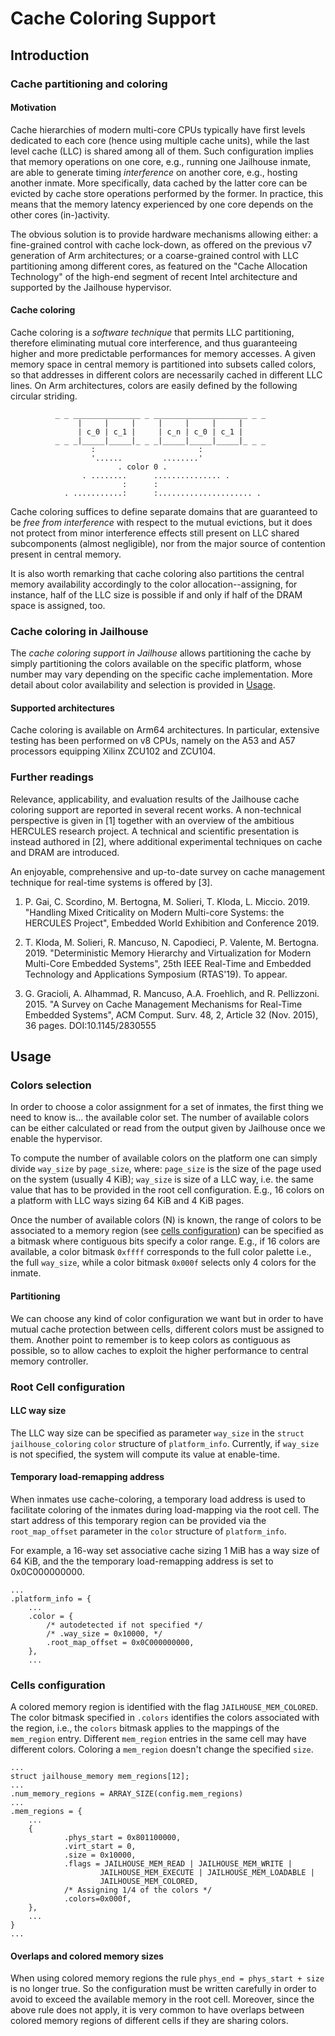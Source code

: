 Cache Coloring Support
======================

Introduction
------------

### Cache partitioning and coloring

#### Motivation

Cache hierarchies of modern multi-core CPUs typically have first levels dedicated
to each core (hence using multiple cache units), while the last level cache
(LLC) is shared among all of them. Such configuration implies that memory
operations on one core, e.g., running one Jailhouse inmate, are able to generate
timing *interference* on another core, e.g., hosting another inmate. More
specifically, data cached by the latter core can be evicted by cache store
operations performed by the former. In practice, this means that the memory
latency experienced by one core depends on the other cores (in-)activity.

The obvious solution is to provide hardware mechanisms allowing either: a
fine-grained control with cache lock-down, as offered on the previous v7
generation of Arm architectures; or a coarse-grained control with LLC
partitioning among different cores, as featured on the "Cache Allocation
Technology" of the high-end segment of recent Intel architecture and supported
by the Jailhouse hypervisor.

#### Cache coloring

Cache coloring is a *software technique* that permits LLC partitioning,
therefore eliminating mutual core interference, and thus guaranteeing higher and
more predictable performances for memory accesses. A given memory space in
central memory is partitioned into subsets called colors, so that addresses in
different colors are necessarily cached in different LLC lines. On Arm
architectures, colors are easily defined by the following circular striding.

```
          _ _ _______________ _ _____________________ _ _
               |     |     |     |     |     |     |
               | c_0 | c_1 |     | c_n | c_0 | c_1 |
          _ _ _|_____|_____|_ _ _|_____|_____|_____|_ _ _
                  :                       :
                  '......         ........'
                        . color 0 .
                . ........      ............... .
                         :      :
            . ...........:      :..................... .
```

Cache coloring suffices to define separate domains that are guaranteed to be
*free from interference* with respect to the mutual evictions, but it does not
protect from minor interference effects still present on LLC shared
subcomponents (almost negligible), nor from the major source of contention
present in central memory.

It is also worth remarking that cache coloring also partitions the central
memory availability accordingly to the color allocation--assigning, for
instance, half of the LLC size is possible if and only if half of the DRAM space
is assigned, too.


### Cache coloring in Jailhouse

The *cache coloring support in Jailhouse* allows partitioning the cache by
simply partitioning the colors available on the specific platform, whose number
may vary depending on the specific cache implementation. More detail about color
availability and selection is provided in [Usage](#usage).

#### Supported architectures

Cache coloring is available on Arm64 architectures. In particular, extensive
testing has been performed on v8 CPUs, namely on the A53 and A57 processors
equipping Xilinx ZCU102 and ZCU104.

### Further readings

Relevance, applicability, and evaluation results of the Jailhouse cache coloring
support are reported in several recent works. A non-technical perspective is
given in [1] together with an overview of the ambitious HERCULES research
project. A technical and scientific presentation is instead authored in [2],
where additional experimental techniques on cache and DRAM are introduced.

An enjoyable, comprehensive and up-to-date survey on cache management technique
for real-time systems is offered by [3].

1. P. Gai, C. Scordino, M. Bertogna, M. Solieri, T. Kloda, L. Miccio. 2019.
   "Handling Mixed Criticality on Modern Multi-core Systems: the HERCULES
   Project", Embedded World Exhibition and Conference 2019.

2. T. Kloda, M. Solieri, R. Mancuso, N. Capodieci, P. Valente, M. Bertogna.
   2019.
   "Deterministic Memory Hierarchy and Virtualization for Modern Multi-Core
   Embedded Systems", 25th IEEE Real-Time and Embedded Technology and
   Applications Symposium (RTAS'19). To appear.

3. G. Gracioli, A. Alhammad, R. Mancuso, A.A. Froehlich, and R. Pellizzoni. 2015.
   "A Survey on Cache Management Mechanisms for Real-Time Embedded Systems", ACM
   Comput. Surv. 48, 2, Article 32 (Nov. 2015), 36 pages. DOI:10.1145/2830555




Usage
-----

### Colors selection

In order to choose a color assignment for a set of inmates, the first thing we
need to know is... the available color set. The number of available colors can
be either calculated or read from the output given by Jailhouse once
we enable the hypervisor.

To compute the number of available colors on the platform one can simply
divide
`way_size` by `page_size`, where: `page_size` is the size of the page used
on the system (usually 4 KiB); `way_size` is size of a LLC way, i.e. the same
value that has to be provided in the root cell configuration.
E.g., 16 colors on a platform with LLC ways sizing 64 KiB and 4 KiB pages.

Once the number of available colors (N) is known, the range of colors to be
associated to a memory region (see [cells configuration](#cells-configuration))
can be specified as a bitmask where contiguous bits specify a color range.
E.g., if 16 colors are available, a color bitmask `0xffff` corresponds to the
full color palette i.e., the full `way_size`, while a color bitmask `0x000f`
selects only 4 colors for the inmate.

#### Partitioning

We can choose any kind of color configuration we want but in order to have
mutual cache protection between cells, different colors must be assigned to them.
Another point to remember is to keep colors as contiguous as possible, so to
allow caches to exploit the higher performance to central memory controller.

### Root Cell configuration

#### LLC way size

The LLC way size can be specified as parameter `way_size` in the
`struct jailhouse_coloring` `color` structure of `platform_info`.
Currently, if `way_size` is not specified, the system will compute its value at
enable-time.

#### Temporary load-remapping address

When inmates use cache-coloring, a temporary load address is used to facilitate
coloring of the inmates during load-mapping via the root cell. The start address
of this temporary region can be provided via the `root_map_offset` parameter
in the `color` structure of `platform_info`.

For example, a 16-way set associative cache sizing 1 MiB has a way size of
64 KiB, and the the temporary load-remapping address is set to 0x0C000000000.
```
...
.platform_info = {
    ...
    .color = {
        /* autodetected if not specified */
        /* .way_size = 0x10000, */
        .root_map_offset = 0x0C000000000,
    },
    ...
```

### Cells configuration

A colored memory region is identified with the flag `JAILHOUSE_MEM_COLORED`.
The color bitmask specified in `.colors` identifies the colors associated with
the region, i.e., the `colors` bitmask applies to the mappings of the
`mem_region` entry. Different `mem_region` entries in the same cell may have
different colors. Coloring a `mem_region` doesn't change the specified `size`.
```
...
struct jailhouse_memory mem_regions[12];
...
.num_memory_regions = ARRAY_SIZE(config.mem_regions)
...
.mem_regions = {
    ...
    {
            .phys_start = 0x801100000,
            .virt_start = 0,
            .size = 0x10000,
            .flags = JAILHOUSE_MEM_READ | JAILHOUSE_MEM_WRITE |
                    JAILHOUSE_MEM_EXECUTE | JAILHOUSE_MEM_LOADABLE |
                    JAILHOUSE_MEM_COLORED,
            /* Assigning 1/4 of the colors */
            .colors=0x000f,
    },
    ...
}
...
```
#### Overlaps and colored memory sizes

When using colored memory regions the rule `phys_end = phys_start + size` is no
longer true. So the configuration must be written carefully in order to avoid to
exceed the available memory in the root cell.
Moreover, since the above rule does not apply, it is very common to have overlaps
between colored memory regions of different cells if they are sharing colors.
